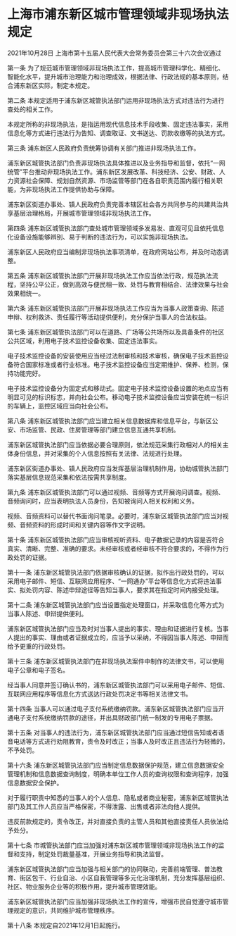 # 上海市浦东新区城市管理领域非现场执法规定

2021年10月28日 上海市第十五届人民代表大会常务委员会第三十六次会议通过

<!-- INFO END -->

第一条 为了规范城市管理领域非现场执法工作，提高城市管理科学化、精细化、智能化水平，提升城市治理能力和治理成效，根据法律、行政法规的基本原则，结合浦东新区实际，制定本规定。

第二条 本规定适用于浦东新区城管执法部门运用非现场执法方式对违法行为进行查处的相关工作。

本规定所称的非现场执法，是指运用现代信息技术手段收集、固定违法事实，采用信息化等方式进行违法行为告知、调查取证、文书送达、罚款收缴等的执法方式。

第三条 浦东新区人民政府负责统筹协调有关部门推进非现场执法工作。

浦东新区城管执法部门负责非现场执法具体推进以及业务指导和监督，依托“一网统管”平台推动非现场执法工作。浦东新区发展改革、科技经济、公安、财政、人力资源社会保障、规划自然资源、市场监管等部门在各自职责范围内履行相关职能，为非现场执法工作提供协助与保障。

浦东新区街道办事处、镇人民政府负责完善本辖区社会各方共同参与的共建共治共享基层治理格局，开展城市管理领域非现场执法工作。

第四条 浦东新区城管执法部门查处城市管理领域多发易发、直观可见且依托信息化设备设施能够辨别、易于判断的违法行为，可以实施非现场执法。

浦东新区人民政府应当编制非现场执法事项清单，在政府网站公布，并及时动态调整。

第五条 浦东新区城管执法部门开展非现场执法工作应当依法行政，规范执法流程，坚持公平公正，做到高效与便民相一致、处罚与教育相结合、法律效果与社会效果相统一。

第六条 浦东新区城管执法部门开展非现场执法工作应当为当事人政策查询、陈述申辩、权利救济、责任履行等活动提供便利，充分保护当事人的合法权益。

第七条 浦东新区城管执法部门可以在道路、广场等公共场所以及具备条件的社区公共区域，利用电子技术监控设备收集、固定违法事实。

电子技术监控设备的安装使用应当经过法制审核和技术审核，确保电子技术监控设备符合国家标准或者行业标准。电子技术监控设备应当定期维护、保养、检测，保持功能完好。

电子技术监控设备分为固定式和移动式。固定电子技术监控设备设置的地点应当有明显可见的标识标志，并向社会公布。移动电子技术监控设备应当安装在统一标识的车辆上，监控区域应当向社会公布。

第八条 浦东新区城管执法部门应当建立相关信息数据库和信息平台，与新区公安、市场监管、民政、住房管理等部门建立信息互通共享机制。

浦东新区城管执法部门应当依据必要合理原则，依法规范采集行政相对人的相关主体身份信息，并对采集的个人信息按照有关法律、法规进行处理。

浦东新区街道办事处、镇人民政府应当发挥基层治理机制作用，协助城管执法部门落实基层信息规范采集和依法按需共享制度。

第九条 浦东新区城管执法部门可以通过视频、音频等方式开展询问调查。视频、音频询问时，应当表明执法人员身份，告知被询问人相关权利和义务。

视频、音频资料可以替代书面询问笔录。必要时，浦东新区城管执法部门应当对视频、音频资料的形成时间和关键内容等作文字说明。

第十条 浦东新区城管执法部门应当审核视听资料、电子数据记录的内容是否符合真实、清晰、完整、准确的要求。未经审核或者经审核不符合要求的，不得作为行政处罚的证据。

第十一条 浦东新区城管执法部门依据审核确认的证据，拟作出行政处罚的，可以采用电子邮件、短信、互联网应用程序、“一网通办”平台等信息化方式将违法事实、拟处罚内容、陈述申辩途径等告知当事人，要求其在指定时间内接受处理。

第十二条 浦东新区城管执法部门应当设置指定处理窗口，并采取信息化等方式为当事人陈述、申辩提供便利。

浦东新区城管执法部门应当及时对当事人提出的事实、理由和证据进行复核。当事人提出的事实、理由或者证据成立的，应当予以采纳，不得因当事人陈述、申辩而给予更重的行政处罚。

第十三条 浦东新区城管执法部门在非现场执法案件中制作的法律文书，可以使用电子公章和电子签名。

经当事人同意并签订确认书的，浦东新区城管执法部门可以采用电子邮件、短信、互联网应用程序等信息化方式送达行政处罚决定书等相关法律文书。

第十四条 当事人可以通过电子支付系统缴纳罚款。浦东新区城管执法部门应当开通电子支付系统缴纳罚款的途径，并出具财政部门统一制发的专用电子票据。

第十五条 对当事人的违法行为，浦东新区城管执法部门应当通过短信告知或者语音电话等方式进行劝阻教育，责令及时改正；当事人及时改正且违法行为轻微的，不予处罚。

第十六条 浦东新区城管执法部门应当制定信息数据保护规范，建立信息数据安全管理机制和信息数据查询制度，明确本单位工作人员的查询权限和查询程序，加强信息数据安全保护。

对于履行职责中知悉的当事人的个人信息、隐私或者商业秘密，浦东新区城管执法部门及其工作人员应当严格保密，不得泄露、出售或者非法向他人提供。

违反前款规定的，责令改正，并对直接负责的主管人员和其他直接责任人员依法给予处分。

第十七条 市城管执法部门应当加强对浦东新区城市管理领域非现场执法工作的监督和支持，制定处罚裁量基准，开展业务指导和执法监督。

浦东新区城管执法部门应当加强与相关部门的协同联动，完善前端管理、普法教育、街区包干、行业自治、小区自我管理等多元化治理机制，充分发挥基层组织、社区、物业服务企业等的积极作用，提升城市管理效能。

浦东新区城管执法部门应当加强非现场执法工作的宣传，增强市民自觉遵守城市管理规定的意识，共同维护城市管理秩序。

第十八条 本规定自2021年12月1日起施行。